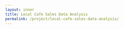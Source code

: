```yaml
---
layout: inner
title: Local Cafe Sales Data Analysis
permalink: /project/local-cafe-sales-data-analysis/
---
```



